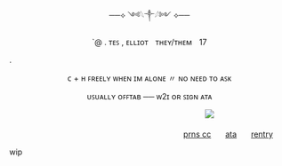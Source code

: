 <p align=center>──⟡ ༺𓆩༒︎𓆪༻ ⟡──
  <p align=center> `@ . ᴛᴇꜱ , ᴇʟʟɪᴏᴛㅤᴛʜᴇʏ/ᴛʜᴇᴍㅤ17

.
    
<p align=center> ᴄ + ʜ ꜰʀᴇᴇʟʏ ᴡʜᴇɴ ɪᴍ ᴀʟᴏɴᴇ 〃 ɴᴏ ɴᴇᴇᴅ ᴛᴏ ᴀꜱᴋ
<p align=center> ᴜꜱᴜᴀʟʟʏ ᴏꜰꜰᴛᴀʙ ── ᴡ2ɪ ᴏʀ ꜱɪɢɴ ᴀᴛᴀ
  
ㅤㅤㅤㅤㅤㅤㅤㅤㅤㅤㅤㅤㅤㅤㅤㅤㅤㅤㅤㅤㅤㅤㅤㅤㅤ ㅤㅤ![](https://komarev.com/ghpvc/?username=rush0ur&color=22483b&label=studs)

ㅤㅤㅤㅤㅤㅤㅤㅤㅤㅤㅤㅤㅤㅤㅤㅤㅤㅤㅤㅤ ㅤㅤㅤㅤ[prns cc](https://pronouns.cc/@rushour)ㅤㅤ[ata](https://ell10t.atabook.org/)ㅤㅤ[rentry](https://rentry.co/ell10t)

wip
